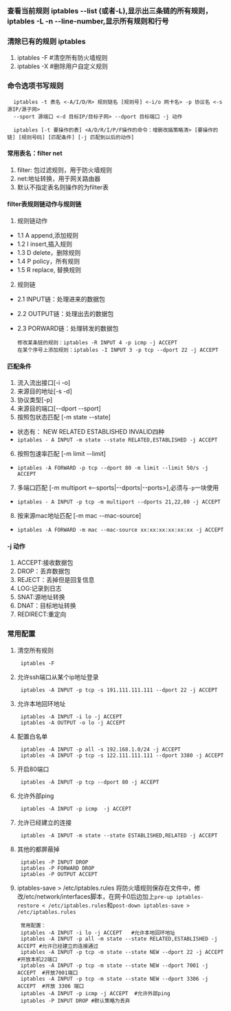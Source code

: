 ### 查看当前规则 iptables --list (或者-L),显示出三条链的所有规则，iptables -L -n --line-number,显示所有规则和行号

### 清除已有的规则 iptables 
1. iptables -F #清空所有防火墙规则
2. iptables -X #删除用户自定义规则

### 命令选项书写规则

      iptables -t 表名 <-A/I/D/R> 规则链名 [规则号] <-i/o 网卡名> -p 协议名 <-s 源IP/源子网> 
      --sport 源端口 <-d 目标IP/目标子网> --dport 目标端口 -j 动作

      iptables [-t 要操作的表] <A/D/R/I/P/F操作的命令：增删改插策略清> [要操作的链] [规则号码] [匹配条件] [-j 匹配到以后的动作]

#### 常用表名：filter net
1. filter: 包过滤规则，用于防火墙规则
2. net:地址转换，用于网关路由器
3. 默认不指定表名则操作的为filter表

#### filter表规则链动作与规则链
1. 规则链动作
* 1.1 A append,添加规则
* 1.2 I insert,插入规则
* 1.3 D delete，删除规则
* 1.4 P policy，所有规则
* 1.5 R replace, 替换规则

2. 规则链
* 2.1 INPUT链：处理进来的数据包
* 2.2 OUTPUT链：处理出去的数据包
* 2.3 PORWARD链：处理转发的数据包

      修改某条链的规则：iptables -R INPUT 4 -p icmp -j ACCEPT
      在某个序号上添加规则：iptables -I INPUT 3 -p tcp --dport 22 -j ACCEPT

#### 匹配条件
1. 流入流出接口[-i -o]
2. 来源目的地址[-s -d]
3. 协议类型[-p]
4. 来源目的端口[--dport --sport]
5. 按照包状态匹配 [-m state --state]
* 状态有： NEW RELATED ESTABLISHED INVALID四种
* `iptables - A INPUT -m state --state RELATED,ESTABLISHED -j ACCEPT`
6. 按照包速率匹配 [-m limit --limit]
* `iptables -A FORWARD -p tcp --dport 80 -m limit --limit 50/s -j ACCEPT` 
7. 多端口匹配 [-m multiport <--sports|--dports|--ports>],必须与`-p`一块使用
* `iptables - A INPUT -p tcp -m multiport --dports 21,22,80 -j ACCEPT`
8. 按来源mac地址匹配 [-m mac --mac-source]
* `iptables -A FORWARD -m mac --mac-source xx:xx:xx:xx:xx:xx -j ACCEPT`


#### -j 动作
1. ACCEPT:接收数据包
2. DROP：丢弃数据包
3. REJECT：丢掉但是回复信息
4. LOG:记录到日志
5. SNAT:源地址转换
6. DNAT：目标地址转换
7. REDIRECT:重定向

### 常用配置
1. 清空所有规则

        iptables -F
        
2. 允许ssh端口从某个ip地址登录

        iptables -A INPUT -p tcp -s 191.111.111.111 --dport 22 -j ACCEPT

3. 允许本地回环地址

        iptables -A INPUT -i lo -j ACCEPT
        iptables -A OUTPUT -o lo -j ACCEPT
      
4. 配置白名单

        iptables -A INPUT -p all -s 192.168.1.0/24 -j ACCEPT
        iptables -A INPUT -p tcp -s 122.111.111.111 --dport 3380 -j ACCEPT
       
5. 开启80端口

        iptables -A INPUT -p tcp --dport 80 -j ACCEPT 

6. 允许外部ping
        
        iptables -A INPUT -p icmp  -j ACCEPT
        
7. 允许已经建立的连接

        iptables -A INPUT -m state --state ESTABLISHED,RELATED -j ACCEPT
        
8. 其他的都屏蔽掉

        iptables -P INPUT DROP
        iptables -P FORWARD DROP
        iptables -P OUTPUT ACCEPT
        
9. iptables-save > /etc/iptables.rules 将防火墙规则保存在文件中，修改/etc/network/interfaces脚本，在网卡0后边加上`pre-up iptables-restore < /etc/iptables.rules`和`post-down iptables-save > /etc/iptables.rules`

        常用配置：
        iptables -A INPUT -i lo -j ACCEPT   #允许本地回环地址
        iptables -A INPUT -p all -m state --state RELATED,ESTABLISHED -j ACCEPT #允许已经建立的连接通过
        iptables -A INPUT -p tcp -m state --state NEW --dport 22 -j ACCEPT #开放本机22端口
        iptables -A INPUT -p tcp -m state --state NEW --dport 7001 -j ACCEPT  #开放7001端口
        iptables -A INPUT -p tcp -m state --state NEW --dport 3306 -j ACCEPT  #开放 3306 端口
        iptables -A INPUT -p icmp -j ACCEPT  #允许外部ping
        iptables -P INPUT DROP #默认策略为丢弃
        
